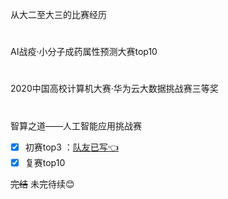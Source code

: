 从大二至大三的比赛经历
#
AI战疫·小分子成药属性预测大赛top10
#
2020中国高校计算机大赛·华为云大数据挑战赛三等奖
#
智算之道——人工智能应用挑战赛 
- [x] 初赛top3        ：[队友已写:point_left:	](https://blog.csdn.net/qq_48081601/article/details/109095328 "悬停显示")
- [x] 复赛top10<br>

~~完结~~  未完待续:blush:

